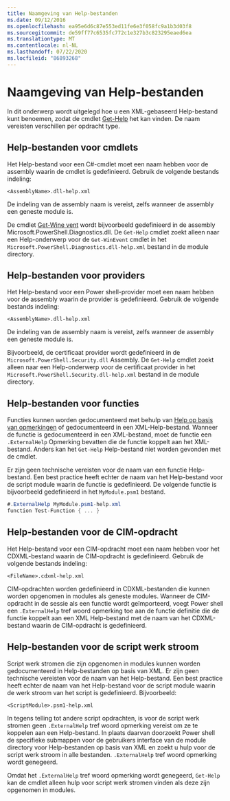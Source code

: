 ```yaml
---
title: Naamgeving van Help-bestanden
ms.date: 09/12/2016
ms.openlocfilehash: ea95e6d6c87e553ed11fe6e3f058fc9a1b3d03f8
ms.sourcegitcommit: de59ff77c6535fc772c1e327b3c823295eaed6ea
ms.translationtype: MT
ms.contentlocale: nl-NL
ms.lasthandoff: 07/22/2020
ms.locfileid: "86893268"
---
```

# <a name="naming-help-files"></a>Naamgeving van Help-bestanden

In dit onderwerp wordt uitgelegd hoe u een XML-gebaseerd Help-bestand kunt benoemen, zodat de cmdlet [Get-Help](/powershell/module/Microsoft.PowerShell.Core/Get-Help) het kan vinden. De naam vereisten verschillen per opdracht type.

## <a name="cmdlet-help-files"></a>Help-bestanden voor cmdlets

Het Help-bestand voor een C#-cmdlet moet een naam hebben voor de assembly waarin de cmdlet is gedefinieerd. Gebruik de volgende bestands indeling:

```
<AssemblyName>.dll-help.xml
```

De indeling van de assembly naam is vereist, zelfs wanneer de assembly een geneste module is.

De cmdlet [Get-Wine vent](/powershell/module/Microsoft.PowerShell.Diagnostics/Get-WinEvent) wordt bijvoorbeeld gedefinieerd in de assembly Microsoft.PowerShell.Diagnostics.dll. De `Get-Help` cmdlet zoekt alleen naar een Help-onderwerp voor de `Get-WinEvent` cmdlet in het `Microsoft.PowerShell.Diagnostics.dll-help.xml` bestand in de module directory.

## <a name="provider-help-files"></a>Help-bestanden voor providers

Het Help-bestand voor een Power shell-provider moet een naam hebben voor de assembly waarin de provider is gedefinieerd. Gebruik de volgende bestands indeling:

`<AssemblyName>.dll-help.xml`

De indeling van de assembly naam is vereist, zelfs wanneer de assembly een geneste module is.

Bijvoorbeeld, de certificaat provider wordt gedefinieerd in de `Microsoft.PowerShell.Security.dll` Assembly. De `Get-Help` cmdlet zoekt alleen naar een Help-onderwerp voor de certificaat provider in het `Microsoft.PowerShell.Security.dll-help.xml` bestand in de module directory.

## <a name="function-help-files"></a>Help-bestanden voor functies

Functies kunnen worden gedocumenteerd met behulp van [Help op basis van opmerkingen](/powershell/module/microsoft.powershell.core/about/about_comment_based_help) of gedocumenteerd in een XML-Help-bestand. Wanneer de functie is gedocumenteerd in een XML-bestand, moet de functie een `.ExternalHelp` Opmerking bevatten die de functie koppelt aan het XML-bestand. Anders kan het `Get-Help` Help-bestand niet worden gevonden met de cmdlet.

Er zijn geen technische vereisten voor de naam van een functie Help-bestand. Een best practice heeft echter de naam van het Help-bestand voor de script module waarin de functie is gedefinieerd. De volgende functie is bijvoorbeeld gedefinieerd in het `MyModule.psm1` bestand.

```csharp
#.ExternalHelp MyModule.psm1-help.xml
function Test-Function { ... }
```

## <a name="cim-command-help-files"></a>Help-bestanden voor de CIM-opdracht

Het Help-bestand voor een CIM-opdracht moet een naam hebben voor het CDXML-bestand waarin de CIM-opdracht is gedefinieerd. Gebruik de volgende bestands indeling:

`<FileName>.cdxml-help.xml`

CIM-opdrachten worden gedefinieerd in CDXML-bestanden die kunnen worden opgenomen in modules als geneste modules. Wanneer de CIM-opdracht in de sessie als een functie wordt geïmporteerd, voegt Power shell een `.ExternalHelp` tref woord opmerking toe aan de functie definitie die de functie koppelt aan een XML Help-bestand met de naam van het CDXML-bestand waarin de CIM-opdracht is gedefinieerd.

## <a name="script-workflow-help-files"></a>Help-bestanden voor de script werk stroom

Script werk stromen die zijn opgenomen in modules kunnen worden gedocumenteerd in Help-bestanden op basis van XML. Er zijn geen technische vereisten voor de naam van het Help-bestand. Een best practice heeft echter de naam van het Help-bestand voor de script module waarin de werk stroom van het script is gedefinieerd. Bijvoorbeeld:

`<ScriptModule>.psm1-help.xml`

In tegens telling tot andere script opdrachten, is voor de script werk stromen geen `.ExternalHelp` tref woord opmerking vereist om ze te koppelen aan een Help-bestand. In plaats daarvan doorzoekt Power shell de specifieke submappen voor de gebruikers interface van de module directory voor Help-bestanden op basis van XML en zoekt u hulp voor de script werk stroom in alle bestanden. `.ExternalHelp` tref woord opmerking wordt genegeerd.

Omdat het `.ExternalHelp` tref woord opmerking wordt genegeerd, `Get-Help` kan de cmdlet alleen hulp voor script werk stromen vinden als deze zijn opgenomen in modules.
